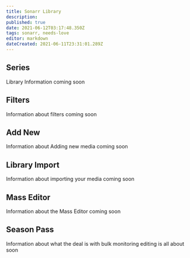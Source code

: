 ```yaml
---
title: Sonarr Library
description: 
published: true
date: 2021-06-12T03:17:48.350Z
tags: sonarr, needs-love
editor: markdown
dateCreated: 2021-06-11T23:31:01.289Z
---
```


## Series

Library Information coming soon

## Filters

Information about filters coming soon

## Add New

Information about Adding new media coming soon

## Library Import

Information about importing your media coming soon

## Mass Editor

Information about the Mass Editor coming soon

## Season Pass

Information about what the deal is with bulk monitoring editing is all about soon

